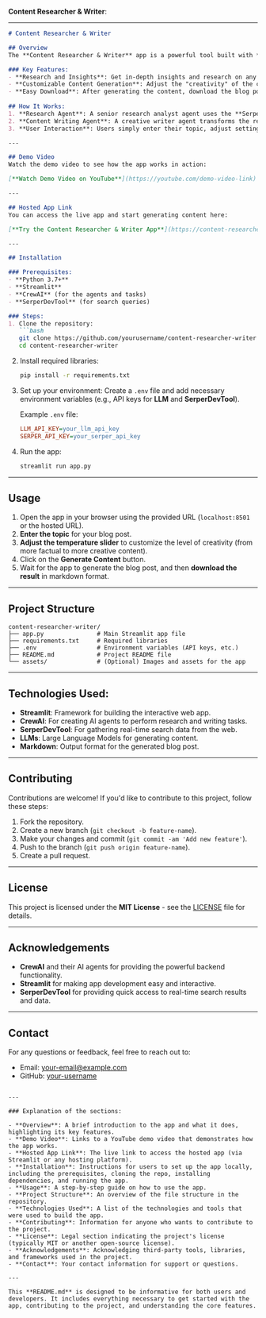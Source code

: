 **Content Researcher & Writer**:

---

```markdown
# Content Researcher & Writer

## Overview
The **Content Researcher & Writer** app is a powerful tool built with **CrewAI**, **Streamlit**, and **LLMs** that helps users generate well-researched, high-quality blog posts on any topic. With just a few clicks, the app leverages advanced AI agents to gather data, analyze industry trends, and turn complex research into engaging and accessible content.

### Key Features:
- **Research and Insights**: Get in-depth insights and research on any given topic, including recent developments, expert opinions, and statistical data.
- **Customizable Content Generation**: Adjust the "creativity" of the content using the temperature slider to generate blog posts with varying levels of creativity and formality.
- **Easy Download**: After generating the content, download the blog post as a **Markdown** file ready for publication.
  
## How It Works:
1. **Research Agent**: A senior research analyst agent uses the **SerperDevTool** to gather insights from various sources and organize them into a research brief.
2. **Content Writing Agent**: A creative writer agent transforms the research brief into a polished and engaging blog post, with citations and references.
3. **User Interaction**: Users simply enter their topic, adjust settings (like the temperature), and click "Generate Content" to start the process.

---

## Demo Video
Watch the demo video to see how the app works in action:

[**Watch Demo Video on YouTube**](https://youtube.com/demo-video-link)

---

## Hosted App Link
You can access the live app and start generating content here:

[**Try the Content Researcher & Writer App**](https://content-researcher-app.streamlit.app)

---

## Installation

### Prerequisites:
- **Python 3.7+**  
- **Streamlit**  
- **CrewAI** (for the agents and tasks)
- **SerperDevTool** (for search queries)

### Steps:
1. Clone the repository:
   ```bash
   git clone https://github.com/yourusername/content-researcher-writer.git
   cd content-researcher-writer
   ```

2. Install required libraries:
   ```bash
   pip install -r requirements.txt
   ```

3. Set up your environment:
   Create a `.env` file and add necessary environment variables (e.g., API keys for **LLM** and **SerperDevTool**).
   
   Example `.env` file:
   ```ini
   LLM_API_KEY=your_llm_api_key
   SERPER_API_KEY=your_serper_api_key
   ```

4. Run the app:
   ```bash
   streamlit run app.py
   ```

---

## Usage
1. Open the app in your browser using the provided URL (`localhost:8501` or the hosted URL).
2. **Enter the topic** for your blog post.
3. **Adjust the temperature slider** to customize the level of creativity (from more factual to more creative content).
4. Click on the **Generate Content** button.
5. Wait for the app to generate the blog post, and then **download the result** in markdown format.

---

## Project Structure

```
content-researcher-writer/
├── app.py               # Main Streamlit app file
├── requirements.txt     # Required libraries
├── .env                 # Environment variables (API keys, etc.)
├── README.md            # Project README file
└── assets/              # (Optional) Images and assets for the app
```

---

## Technologies Used:
- **Streamlit**: Framework for building the interactive web app.
- **CrewAI**: For creating AI agents to perform research and writing tasks.
- **SerperDevTool**: For gathering real-time search data from the web.
- **LLMs**: Large Language Models for generating content.
- **Markdown**: Output format for the generated blog post.

---

## Contributing
Contributions are welcome! If you'd like to contribute to this project, follow these steps:
1. Fork the repository.
2. Create a new branch (`git checkout -b feature-name`).
3. Make your changes and commit (`git commit -am 'Add new feature'`).
4. Push to the branch (`git push origin feature-name`).
5. Create a pull request.

---

## License
This project is licensed under the **MIT License** - see the [LICENSE](LICENSE) file for details.

---

## Acknowledgements
- **CrewAI** and their AI agents for providing the powerful backend functionality.
- **Streamlit** for making app development easy and interactive.
- **SerperDevTool** for providing quick access to real-time search results and data.

---

## Contact
For any questions or feedback, feel free to reach out to:
- Email: [your-email@example.com](mailto:your-email@example.com)
- GitHub: [your-username](https://github.com/your-username)

```

---

### Explanation of the sections:

- **Overview**: A brief introduction to the app and what it does, highlighting its key features.
- **Demo Video**: Links to a YouTube demo video that demonstrates how the app works.
- **Hosted App Link**: The live link to access the hosted app (via Streamlit or any hosting platform).
- **Installation**: Instructions for users to set up the app locally, including the prerequisites, cloning the repo, installing dependencies, and running the app.
- **Usage**: A step-by-step guide on how to use the app.
- **Project Structure**: An overview of the file structure in the repository.
- **Technologies Used**: A list of the technologies and tools that were used to build the app.
- **Contributing**: Information for anyone who wants to contribute to the project.
- **License**: Legal section indicating the project's license (typically MIT or another open-source license).
- **Acknowledgements**: Acknowledging third-party tools, libraries, and frameworks used in the project.
- **Contact**: Your contact information for support or questions.

---

This **README.md** is designed to be informative for both users and developers. It includes everything necessary to get started with the app, contributing to the project, and understanding the core features.
